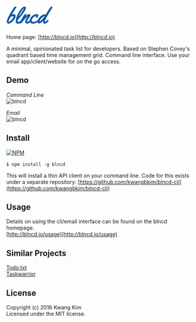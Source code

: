 # ![](/public/assets/readme-logo.png?raw=true)

Home page: [http://blncd.io](http://blncd.io)

A minimal, opinionated task list for developers.  Based on Stephen Covey's quadrant based time management grid.  Command line interface.  Use your email app/client/website for on the go access.

## Demo
*Command Line*  
![blncd](http://blncd.io/assets/blncd-demo.gif)

*Email*  
![blncd](http://blncd.io/assets/email-demo.gif)

## Install

[![NPM](https://nodei.co/npm/blncd.png?downloads=true)](https://nodei.co/npm/blncd/)

```
$ npm install -g blncd
```

This will install a thin API client on your command line.  Code for this exists under a separate repository: [https://github.com/kwangbkim/blncd-cli](https://github.com/kwangbkim/blncd-cli)

## Usage
Details on using the cli/email interface can be found on the blncd homepage.  
[http://blncd.io/usage](http://blncd.io/usage)

## Similar Projects
[Todo.txt](https://github.com/ginatrapani/todo.txt-cli)  
[Taskwarrior](https://taskwarrior.org/)

## License
Copyright (c) 2016 Kwang Kim  
Licensed under the MIT license.
